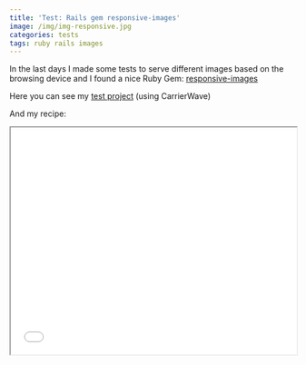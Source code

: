 ```yaml
---
title: 'Test: Rails gem responsive-images'
image: /img/img-responsive.jpg
categories: tests
tags: ruby rails images
---
```


In the last days I made some tests to serve different images based on the browsing device and I found a nice Ruby Gem: <a href="https://github.com/johnkoht/responsive-images" target="_blank">responsive-images</a>

Here you can see my [test project](http://www.blocknot.es/dev/tests/?dir=rails/responsive_img) (using CarrierWave)

And my recipe:

<iframe src="/dev/tests/rails/responsive_img/_info.txt" style="width: 100%; min-height: 400px"></iframe>
